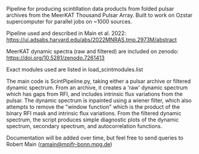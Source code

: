 Pipeline for producing scintillation data products from folded pulsar archives from the MeerKAT Thousand Pulsar Array.  Built to work on Ozstar supercomputer for parallel jobs on ~1000 sources.

Pipeline used and described in Main et al. 2022: https://ui.adsabs.harvard.edu/abs/2022MNRAS.tmp.2973M/abstract

MeerKAT dynamic spectra (raw and filtered) are included on zenodo: https://doi.org/10.5281/zenodo.7261413

Exact modules used are listed in load_scintmodules.list

The main code is ScintPipeline.py, taking either a pulsar archive or filtered dynamic spectrum.  From an archive, it creates a 'raw' dynamic spectrum which has gaps from RFI, and includes intrinsic flux variations from the pulsar.  The dynamic spectrum is inpainted using a wiener filter, which also attempts to remove the "window function" which is the product of the binary RFI mask and intrinsic flux variations. From the filtered dynamic spectrum, the script produces simple diagnostic plots of the dynamic spectrum, secondary spectrum, and autocorrelation functions.

Documentation will be added over time, but feel free to send queries to Robert Main (ramain@mpifr-bonn.mpg.de)
